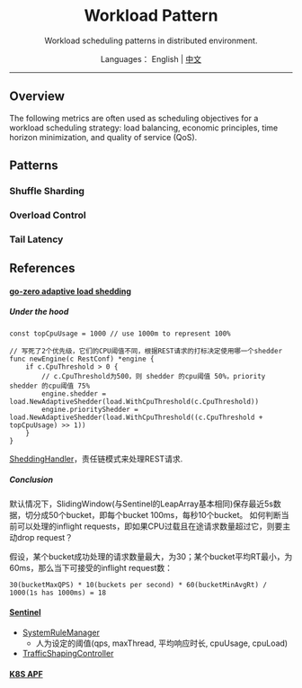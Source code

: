 <h1 align="center">Workload Pattern</h1>

<div align="center">

Workload scheduling patterns in distributed environment.

</div>

<div align="center">

Languages： English | [中文](README.zh-cn.md)
</div>

----

## Overview

The following metrics are often used as scheduling objectives for a workload scheduling strategy: load balancing, economic principles, time horizon minimization, and quality of service (QoS).

## Patterns

### Shuffle Sharding

### Overload Control

### Tail Latency

## References

#### [go-zero adaptive load shedding](https://github.com/zeromicro/go-zero/blob/9a671f6059791206b20cd3f1fa1f437c87b7b8ea/core/load/adaptiveshedder.go#L119)

##### Under the hood

```golang
const topCpuUsage = 1000 // use 1000m to represent 100%

// 写死了2个优先级，它们的CPU阈值不同，根据REST请求的打标决定使用哪一个shedder
func newEngine(c RestConf) *engine {
    if c.CpuThreshold > 0 {
        // c.CpuThreshold为500，则 shedder 的cpu阈值 50%，priority shedder 的cpu阈值 75%
        engine.shedder = load.NewAdaptiveShedder(load.WithCpuThreshold(c.CpuThreshold))
        engine.priorityShedder = load.NewAdaptiveShedder(load.WithCpuThreshold((c.CpuThreshold + topCpuUsage) >> 1))
    }
}
```

[SheddingHandler](https://github.com/zeromicro/go-zero/blob/master/rest/handler/sheddinghandler.go)，责任链模式来处理REST请求.

##### Conclusion

默认情况下，SlidingWindow(与Sentinel的LeapArray基本相同)保存最近5s数据，切分成50个bucket，即每个bucket 100ms，每秒10个bucket。
如何判断当前可以处理的inflight requests，即如果CPU过载且在途请求数量超过它，则要主动drop request？

假设，某个bucket成功处理的请求数量最大，为30；某个bucket平均RT最小，为60ms，那么当下可接受的inflight request数：
```
30(bucketMaxQPS) * 10(buckets per second) * 60(bucketMinAvgRt) / 1000(1s has 1000ms) = 18
```

#### [Sentinel](https://github.com/alibaba/Sentinel/)

- [SystemRuleManager](https://github.com/alibaba/Sentinel/blob/a524ab3bb3364818e292e1255480d20845e77c89/sentinel-core/src/main/java/com/alibaba/csp/sentinel/slots/system/SystemRuleManager.java#L290)
   - 人为设定的阈值(qps, maxThread, 平均响应时长, cpuUsage, cpuLoad)
- [TrafficShapingController](https://github.com/alibaba/Sentinel/blob/master/sentinel-core/src/main/java/com/alibaba/csp/sentinel/slots/block/flow/TrafficShapingController.java)

#### [K8S APF](https://github.com/kubernetes/enhancements/blob/master/keps/sig-api-machinery/1040-priority-and-fairness/README.md)
